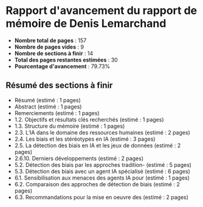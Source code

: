 # Rapport d'avancement du rapport de mémoire de Denis Lemarchand

- **Nombre total de pages** : 157
- **Nombre de pages vides** : 9
- **Nombre de sections à finir** : 14
- **Total des pages restantes estimées** : 30
- **Pourcentage d'avancement** : 79.73%

## Résumé des sections à finir
- Résumé (estimé : 1 pages)
- Abstract (estimé : 1 pages)
- Remerciements (estimé : 1 pages)
- 1.2. Objectifs et résultats clés recherchés (estimé : 1 pages)
- 1.3. Structure du mémoire (estimé : 1 pages)
- 2.3. L’IA dans le domaine des ressources humaines (estimé : 2 pages)
- 2.4. Les biais et les stéréotypes en IA (estimé : 3 pages)
- 2.5. La détection des biais en IA et les jeux de données (estimé : 2 pages)
- 2.6.10. Derniers développements (estimé : 2 pages)
- 5.2. Détection des biais par les approches tradition- (estimé : 5 pages)
- 5.3. Détection des biais avec un agent IA spécialisé (estimé : 6 pages)
- 6.1. Sensibilisation aux menaces des agents IA pour (estimé : 1 pages)
- 6.2. Comparaison des approches de détection de biais (estimé : 2 pages)
- 6.3. Recommandations pour la mise en oeuvre des (estimé : 2 pages)
